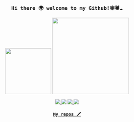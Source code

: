 
<!--
**OB11TO/OB11TO** is a ✨ _special_ ✨ repository because its `README.md` (this file) appears on your GitHub profile.

Here are some ideas to get you started:

- 🔭 I’m currently working on ...
- 🌱 I’m currently learning ...
- 👯 I’m looking to collaborate on ...
- 🤔 I’m looking for help with ...
- 💬 Ask me about ...
- 📫 How to reach me: ...
- 😄 Pronouns: ...
- ⚡ Fun fact: ...
-->



<h3 align="center"><samp> Hi there 🌍 welcome to my Github!🕸🕷☁️ </samp></h3>


<p align="center">
<img width="150" src="https://media.giphy.com/media/fu8GmsXKFzgOjMgjLp/giphy.gif"> <img width="250" src="https://media.giphy.com/media/fvrL3qgQiMjg3GvBas/giphy.gif">
</p>

<p align="center">
<a href= "https://www.instagram.com/accounts/login/?next=/ob11to/"><img src="https://img.icons8.com/material-outlined/32/000000/instagram-new--v1.png"/>
<a href= "https://habr.com/ru/users/OB11TO/"><img src="https://img.icons8.com/material-outlined/32/000000/twitter.png"/></a>
<a href= "https://t.me/OB11TO"><img src="https://img.icons8.com/material-outlined/32/000000/telegram-app.png"/>
<a href= "https://vk.com/ob11to"><img src="https://img.icons8.com/material-outlined/32/000000/vk-circled.png"/>
</p>

<h4 align="center"><samp>
My repos 🗡
  </samp>
</h4>

